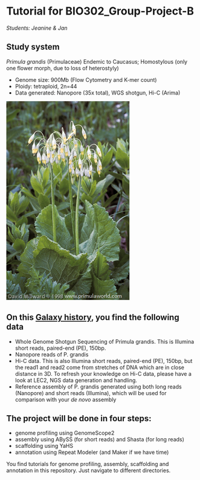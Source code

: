 # Tutorial for BIO302_Group-Project-B

*Students: Jeanine & Jan*

## Study system
*Primula grandis* (Primulaceae)
Endemic to Caucasus; Homostylous (only one flower morph, due to loss of heterostyly)

- Genome size: 900Mb (Flow Cytometry and K-mer count)
- Ploidy: tetraploid, 2n=44
- Data generated: Nanopore (35x total), WGS shotgun, Hi-C (Arima)

![Primula grandis][Pgrandis_NY]

[Pgrandis_NY]: ./Pgrandis.png


## On this [Galaxy history](), you find the following data

- Whole  Genome Shotgun Sequencing of Primula grandis. This is Illumina short reads, paired-end (PE), 150bp.
- Nanopore reads of P. grandis
- Hi-C data. This is also Illumina short reads, paired-end (PE), 150bp, but the read1 and read2 come from stretches of DNA which are in close distance in 3D. 
To refresh your knowledge on Hi-C data, please have a look at LEC2, NGS data generation and handling.
- Reference assembly of P. grandis generated using both long reads (Nanopore) and short reads (Illumina), which will be used for comparison with your *de novo* assembly

## The project will be done in four steps:
- genome profiling using GenomeScope2
- assembly using ABySS (for short reads) and Shasta (for long reads)
- scaffolding using YaHS
- annotation using Repeat Modeler (and Maker if we have time)

You find tutorials for genome profiling, assembly, scaffolding and annotation in this repository. Just navigate to different directories.

